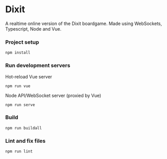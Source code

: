 # Dixit

A realtime online version of the Dixit boardgame. Made using WebSockets, Typescript, Node and Vue.

### Project setup
```
npm install
```

### Run development servers
Hot-reload Vue server
```
npm run vue
```

Node API/WebSocket server (proxied by Vue)
```
npm run serve
```

### Build
```
npm run buildall
```

### Lint and fix files
```
npm run lint
```
